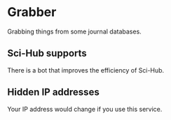 # Grabber
Grabbing things from some journal databases. 

## Sci-Hub supports
There is a bot that improves the efficiency of Sci-Hub. 

## Hidden IP addresses
Your IP address would change if you use this service.
